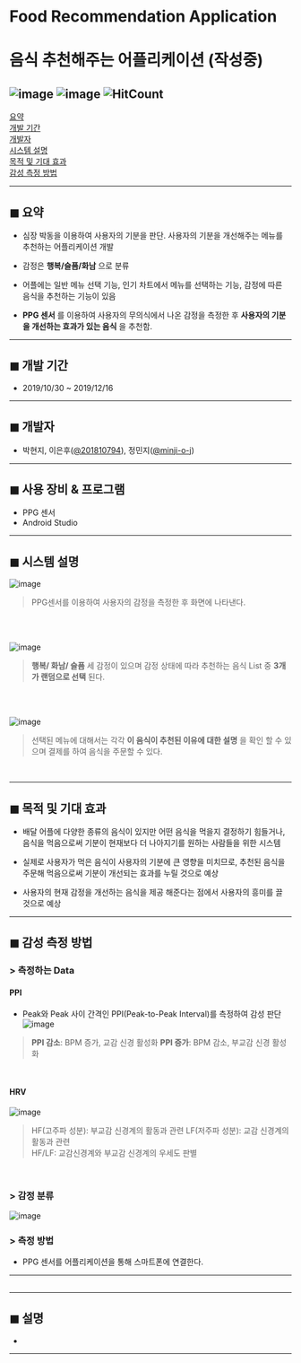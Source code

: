 # Food Recommendation Application
# 음식 추천해주는 어플리케이션 (작성중)
![image](https://img.shields.io/badge/language-JAVA-blue?style=flat-square&logo=Android-Studio)
![image](https://img.shields.io/badge/Latest%20Update-200817-9cf?style=flat-square)
![HitCount](http://hits.dwyl.com/minji-o-j/Food-Recommendation-Application.svg)  
---

[요약](#-요약)  
[개발 기간](#-개발-기간)  
[개발자](#-개발자)  
[시스템 설명](#-시스템-설명)  
[목적 및 기대 효과](#-목적-및-기대-효과)  
[감성 측정 방법](#-감성-측정-방법)  

<!--
[](#-)
-->


---

## ◼ 요약
- 심장 박동을 이용하여 사용자의 기분을 판단. 사용자의 기분을 개선해주는 메뉴를 추천하는 어플리케이션 개발 

- 감정은 __행복/슬픔/화남__ 으로 분류

- 어플에는 일반 메뉴 선택 기능, 인기 차트에서 메뉴를 선택하는 기능, 감정에 따른 음식을 추천하는 기능이 있음

- __PPG 센서__ 를 이용하여 사용자의 무의식에서 나온 감정을 측정한 후 __사용자의 기분을 개선하는 효과가 있는 음식__ 을 추천함.
---
## ◼ 개발 기간
- 2019/10/30 ~ 2019/12/16

---
## ◼ 개발자
- 박현지, 이은후([@201810794](https://github.com/201810794)), 정민지([@minji-o-j](https://github.com/minji-o-j/))
---
## ◼ 사용 장비 & 프로그램
- PPG 센서
- Android Studio
---
## ◼ 시스템 설명
![image](https://user-images.githubusercontent.com/45448731/78692592-19205b80-7935-11ea-952c-5e5118284415.png)  

> PPG센서를 이용하여 사용자의 감정을 측정한 후 화면에 나타낸다.  
<br>
<br>

![image](https://user-images.githubusercontent.com/45448731/78692749-4a992700-7935-11ea-881f-a91fa9537252.png)  
>  __행복/ 화남/ 슬픔__ 세 감정이 있으며 감정 상태에 따라 추천하는 음식 List 중 __3개가 랜덤으로 선택__ 된다.  
<br>
<br>

![image](https://user-images.githubusercontent.com/45448731/78698294-13c70f00-793d-11ea-94ab-fee017cf5882.png)  
> 선택된 메뉴에 대해서는 각각 __이 음식이 추천된 이유에 대한 설명__ 을 확인 할 수 있으며 결제를 하여 음식을 주문할 수 있다.  
<br>

---
## ◼ 목적 및 기대 효과
- 배달 어플에 다양한 종류의 음식이 있지만 어떤 음식을 먹을지 결정하기 힘들거나, 음식을 먹음으로써 기분이 현재보다 더 나아지기를 원하는 사람들을 위한 시스템

- 실제로 사용자가 먹은 음식이 사용자의 기분에 큰 영향을 미치므로, 추천된 음식을 주문해 먹음으로써 기분이 개선되는 효과를 누릴 것으로 예상

- 사용자의 현재 감정을 개선하는 음식을 제공 해준다는 점에서 사용자의 흥미를 끌 것으로 예상
---
## ◼ 감성 측정 방법

### > 측정하는 Data
#### PPI
- Peak와 Peak 사이 간격인 PPI(Peak-to-Peak Interval)를 측정하여 감성 판단   
![image](https://user-images.githubusercontent.com/45448731/78755071-88d52b80-79b3-11ea-828c-e3b6ec9d824a.png)
> __PPI 감소__: BPM 증가, 교감 신경 활성화
> __PPI 증가__: BPM 감소, 부교감 신경 활성화
<br>

#### HRV
![image](https://user-images.githubusercontent.com/45448731/78755943-f2096e80-79b4-11ea-8d3b-cb185937b69a.png)
> HF(고주파 성분): 부교감 신경계의 활동과 관련 
> LF(저주파 성분): 교감 신경계의 활동과 관련  
> HF/LF: 교감신경계와 부교감 신경계의 우세도 판별  
<br>

### > 감정 분류 
![image](https://user-images.githubusercontent.com/45448731/78754937-49a6da80-79b3-11ea-883d-92aaaf39c3df.png)

### > 측정 방법
- PPG 센서를 어플리케이션을 통해 스마트폰에 연결한다. 

---

## 

---
## ◼ 설명
  - 
---
